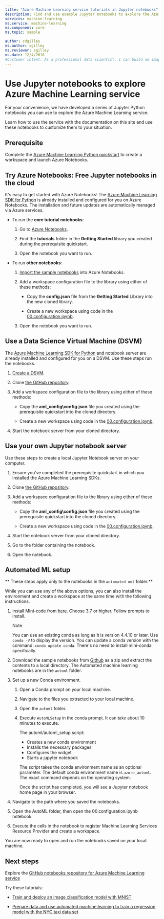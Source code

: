 ```yaml
---
title: "Azure Machine Learning service tutorials in Jupyter notebooks"
description: Find and use example Jupyter notebooks to explore the Azure Machine Learning service in Python. 
services: machine-learning
ms.service: machine-learning
ms.component: core
ms.topic: sample

author: sdgilley
ms.author: sgilley
ms.reviewer: sgilley
ms.date: 12/4/2018
#Customer intent: As a professional data scientist, I can build an image classification model with Azure Machine Learning using Python in a Jupyter notebook.
---
```


# Use Jupyter notebooks to explore Azure Machine Learning service


For your convenience, we have developed a series of Jupyter Python notebooks you can use to explore the Azure Machine Learning service. 

Learn how to use the service with the documentation on this site and use these notebooks to customize them to your situation. 

## Prerequisite

Complete the [Azure Machine Learning Python quickstart](quickstart-get-started.md) to create a workspace and launch Azure Notebooks.

## Try Azure Notebooks: Free Jupyter notebooks in the cloud

It's easy to get started with Azure Notebooks! The [Azure Machine Learning SDK for Python](https://aka.ms/aml-sdk) is already installed and configured for you on Azure Notebooks. The installation and future updates are automatically managed via Azure services.
  
+ To run the **core tutorial notebooks**:
  1. Go to [Azure Notebooks](https://notebooks.azure.com/).
    
  1. Find the **tutorials** folder in the  **Getting Started** library you created during the prerequisite quickstart.
    
  1. Open the notebook you want to run.
    
+ To run **other notebooks**:

  1. [Import the sample notebooks](https://aka.ms/aml-clone-azure-notebooks) into Azure Notebooks.

  1. Add a workspace configuration file to the library using either of these methods:
     + Copy the **config.json** file from the **Getting Started** Library into the new cloned library.

     + Create a new workspace using code in the [00.configuration.ipynb](https://github.com/Azure/MachineLearningNotebooks/blob/master/00.configuration.ipynb).
    
  1. Open the notebook you want to run.     


## Use a Data Science Virtual Machine (DSVM)

The [Azure Machine Learning SDK for Python](https://aka.ms/aml-sdk) and notebook server are already installed and configured for you on a DSVM. Use these steps run the notebooks.

1. [Create a DSVM](how-to-configure-environment.md#dsvm).

1. Clone [the GitHub repository](https://aka.ms/aml-notebooks).

1. Add a workspace configuration file to the library using either of these methods:
    * Copy the **aml_config\config.json** file you created using the prerequisite quickstart into the cloned directory.

    * Create a new workspace using code in the [00.configuration.ipynb](https://github.com/Azure/MachineLearningNotebooks/blob/master/00.configuration.ipynb).

1. Start the notebook server from your cloned directory.

## Use your own Jupyter notebook server

Use these steps to create a local Jupyter Notebook server on your computer.

1. Ensure you've completed the prerequisite quickstart in which you installed the Azure Machine Learning SDKs.

1. Clone [the GitHub repository](https://aka.ms/aml-notebooks).

1. Add a workspace configuration file to the library using either of these methods:
    * Copy the **aml_config\config.json** file you created using the prerequisite quickstart into the cloned directory.
    
    * Create a new workspace using code in the [00.configuration.ipynb](https://github.com/Azure/MachineLearningNotebooks/blob/master/00.configuration.ipynb).

1. Start the notebook server from your cloned directory.

1. Go to the folder containing the notebook.

1. Open the notebook.

<a name="auto"></a>

## Automated ML setup 

** These steps apply only to the notebooks in the `automated oml` folder.**

While you can use any of the above options, you can also install the environment and create a workspace at the same time with the following instructions. 

1. Install Mini-code from [here](https://conda.io/miniconda.html). Choose 3.7 or higher. Follow prompts to install. 
   >[!NOTE]
   >You can use an existing conda as long as it is version 4.4.10 or later. Use `conda -V` to display the version. You can update a conda version with the command: `conda update conda`. There's no need to install mini-conda specifically.

1. Download the sample notebooks from [Github](https://github.com/Azure/MachineLearningNotebooks/tree/master/automl) as a zip and extract the contents to a local directory. The Automated machine learning notebooks are in the `automl` folder.

1. Set up a new Conda environment. 
   1. Open a Conda prompt on your local machine. 
   
   1. Navigate to the files you extracted to your local machine. 
   
   1. Open the `automl` folder. 
   
   1. Execute `AutoMLSetup` in  the conda prompt. It can take about 10 minutes to execute.

      The automl/automl_setup script:
      + Creates a new conda environment
      + Installs the necessary packages
      + Configures the widget 
      + Starts a jupyter notebook
      
      The script takes the conda environment name as an optional parameter. The default conda environment name is `azure_automl`. The exact command depends on the operating system. 
      
      Once the script has completed, you will see a Jupyter notebook home page in your browser.

1. Navigate to the path where you saved the notebooks. 

1. Open the AutoML folder, then open the 00.configuration.ipynb notebook. 

1. Execute the cells in the notebook to register Machine Learning Services Resource Provider and create a workspace.

You are now ready to open and run the notebooks saved on your local machine.


## Next steps

Explore the [GitHub notebooks repository for Azure Machine Learning service](https://aka.ms/aml-notebooks)

Try these tutorials:
+ [Train and deploy an image classification model with MNIST](tutorial-train-models-with-aml.md)

+ [Prepare data and use automated machine learning to train a regression model with the NYC taxi data set](tutorial-data-prep.md)
